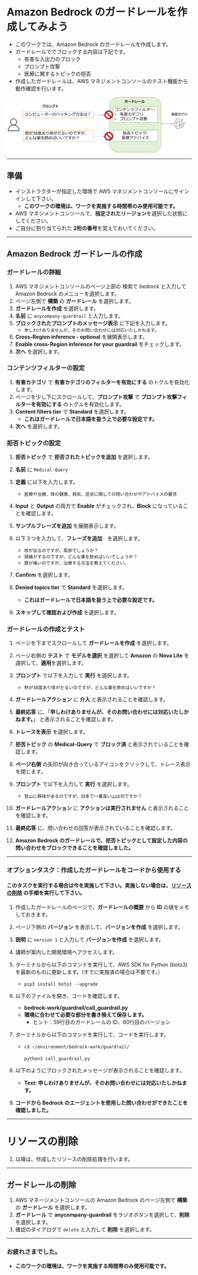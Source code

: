 # Amazon Bedrock のガードレールを作成してみよう

* このワークでは、Amazon Bedrock のガードレールを作成します。
* ガードレールででブロックする内容は下記です。
    - 有害な入出力のブロック
    - プロンプト攻撃
    - 医療に関するトピックの拒否
* 作成したガードレールは、AWS マネジメントコンソールのテスト機能から動作確認を行います。

![概要](images/guardrail.png)

---
## 準備

* インストラクターが指定した環境で AWS マネジメントコンソールにサインインして下さい。
    - **このワークの環境は、ワークを実施する時間帯のみ使用可能です。**
* AWS マネジメントコンソールで、**指定されたリージョン**を選択した状態にしてください。
* ご自分に割り当てられた **2桁の番号**を覚えておいてください。

---
## Amazon Bedrock ガードレールの作成

### ガードレールの詳細

1. AWS マネジメントコンソールのページ上部の 検索で bedrock と入力して Amazon Bedrock のメニューを選択します。
1. ページ左側で **構築** の **ガードレール** を選択します。
1. **ガードレールを作成** を選択します。
1. **名前** に `anycompany-guardrail` と入力します。
1. **ブロックされたプロンプトのメッセージ表示** に下記を入力します。
    - `申しわけありませんが、そのお問い合わせには対応いたしかねます。`
1. **Cross-Region inference - optional** を展開表示します。
1. **Enable cross-Region inference for your guardrail** をチェックします。
1. **次へ** を選択します。

### コンテンツフィルターの設定

1. **有害カテゴリ** で **有害カテゴリのフィルターを有効にする** のトグルを有効化します。
1. ページを少し下にスクロールして、**プロンプト攻撃** で **プロンプト攻撃フィルターを有効にする** のトグルを有効化します。
1. **Content filters tier** で **Standard** を選択します。
    - **これはガードレールで日本語を扱う上で必要な設定です。**
1. **次へ** を選択します。

### 拒否トピックの設定

1. **拒否トピック** で **拒否されたトピックを追加** を選択します。
1. **名前** に `Medical-Query`
1. **定義** に以下を入力します。
    - ```
      医療や治療、体の健康、病気、症状に関しての問い合わせやアドバイスの要求
      ```
1. **Input** と **Output** の両方で **Enable** がチェックされ、**Block** になっていることを確認します。
1. **サンプルフレーズを追加** を展開表示します。
1. 以下３つを入力して、**フレーズを追加**　を選択します。
    - `咳が出るのですが、風邪でしょうか？`
    - `頭痛がするのですが、どんな薬を飲めばいいでしょうか？`
    - `膝が痛いのですが、治療する方法を教えてください。`

1. **Confirm** を選択します。
1. **Denied topics tier** で **Standard** を選択します。
    - **これはガードレールで日本語を扱う上で必要な設定です。**
1. **スキップして確認および作成** を選択します。

### ガードレールの作成とテスト

1. ページを下までスクロールして **ガードレールを作成** を選択します。
1. ページ右側の **テスト** で **モデルを選択** を選択して **Amazon** の **Nova Lite** を選択して、**適用**を選択します。
1. **プロンプト** で以下を入力して **実行** を選択します。
    - `熱が38度あり体がだるいのですが、どんな薬を飲めばいいですか？`
1. **ガードレールアクション** に **介入** と表示されることを確認します。
1. **最終応答** に、「**申しわけありませんが、そのお問い合わせには対応いたしかねます。**」 と表示されることを確認します。
1. **トレースを表示** を選択します。
1. **拒否トピック** の **Medical-Query** で **ブロック済** と表示されていることを確認します。
1. **ページ右側** の矢印が向き合っているアイコンをクリックして、トレース表示を閉じます。
1. **プロンプト** で以下を入力して **実行** を選択します。
    - `登山に興味があるのですが、日本で一番高い山は何ですか？`
1. **ガードレールアクション** に **アクションは実行されません** と表示されることを確認します。
1. **最終応答** に、問い合わせの回答が表示されていることを確認します。

1. **Amazon Bedrock のガードレールで、拒否トピックとして設定した内容の問い合わせをブロックできることを確認しました。**

---

### オプションタスク：作成したガードレールをコードから使用する
#### このタスクを実行する場合は今を実施して下さい。実施しない場合は、[リソースの削除](#リソースの削除) の手順を実行して下さい。

1. 作成したガードレールのページで、**ガードレールの概要** から **ID** の値をメモしておきます。

1. ページ下側の **バージョン** を表示して、**バージョンを作成** を選択します。

1. **説明** に `version 1` と入力して **バージョンを作成** を選択します。

1. 講師が案内した開発環境へアクセスします。

1. ターミナルから以下のコマンドを実行して、AWS SDK for Python (boto3) を最新のものに更新します。(すでに実施済の場合は不要です。）
    - `pip3 install boto3 --upgrade`

1. 以下のファイルを開き、コードを確認します。
    - **bedrock-work/guardrail/call_guardrail.py**
    - **環境に合わせて必要な部分を書き換えて保存します。**
        - ヒント：59行目のガードレールの ID、60行目のバージョン

1. ターミナルから以下のコマンドを実行して、コードを実行します。
    - ```
      cd ~/environment/bedrock-work/guardrail/

      python3 call_guardrail.py
      
      ```

1. 以下のようにブロックされたメッセージが表示されることを確認します。
    - **Text: 申しわけありませんが、そのお問い合わせには対応いたしかねます。**

1. **コードから Bedrock のエージェントを使用した問い合わせができたことを確認しました。**

---
# リソースの削除

1. 以降は、作成したリソースの削除処理を行います。
---
## ガードレールの削除
1. AWS マネージメントコンソールの Amazon Bedrock のページ左側で **構築** の **ガードレール** を選択します。
1. **ガードレール** で **anycompany-guardrail** をラジオボタンを選択して、**削除** を選択します。
1. 確認のダイアログで `delete` と入力して **削除** を選択します。

   
---
### お疲れさまでした。

* **このワークの環境は、ワークを実施する時間帯のみ使用可能です。**























